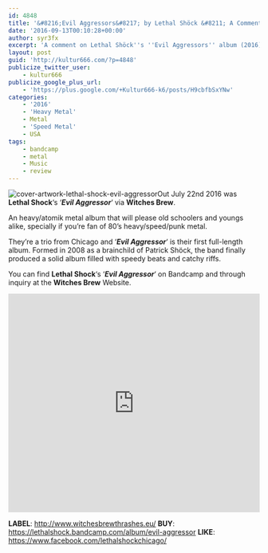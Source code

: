```yaml
---
id: 4848
title: '&#8216;Evil Aggressors&#8217; by Lethal Shöck &#8211; A Comment'
date: '2016-09-13T00:10:28+00:00'
author: syr3fx
excerpt: 'A comment on Lethal Shöck''s ''Evil Aggressors'' album (2016). '
layout: post
guid: 'http://kultur666.com/?p=4848'
publicize_twitter_user:
    - kultur666
publicize_google_plus_url:
    - 'https://plus.google.com/+Kultur666-k6/posts/H9cbfbSxYNw'
categories:
    - '2016'
    - 'Heavy Metal'
    - Metal
    - 'Speed Metal'
    - USA
tags:
    - bandcamp
    - metal
    - Music
    - review
---
```


![cover-artwork-lethal-shock-evil-aggressor](http://localhost:8080/wp-content/uploads/2016/09/cover-artwork-lethal-shock-evil-aggressor.jpg?w=680)Out July 22nd 2016 was **Lethal Shock**‘s ‘***Evil Aggressor***‘ via **Witches Brew**.

An heavy/atomik metal album that will please old schoolers and youngs alike, specially if you’re fan of 80’s heavy/speed/punk metal.

They’re a trio from Chicago and ‘***Evil Aggressor***‘ is their first full-length album. Formed in 2008 as a brainchild of Patrick Shöck, the band finally produced a solid album filled with speedy beats and catchy riffs.

You can find **Lethal Shock**‘s ‘***Evil Aggressor***‘ on Bandcamp and through inquiry at the **Witches Brew** Website.

<iframe style="border: 0; width: 100%; height: 439px;" src="https://bandcamp.com/EmbeddedPlayer/album=882329853/size=large/bgcol=333333/linkcol=e99708/tracklist=false/transparent=true/" seamless></iframe>

**LABEL**: <http://www.witchesbrewthrashes.eu/>
**BUY**: <https://lethalshock.bandcamp.com/album/evil-aggressor>
**LIKE**: <https://www.facebook.com/lethalshockchicago/>
